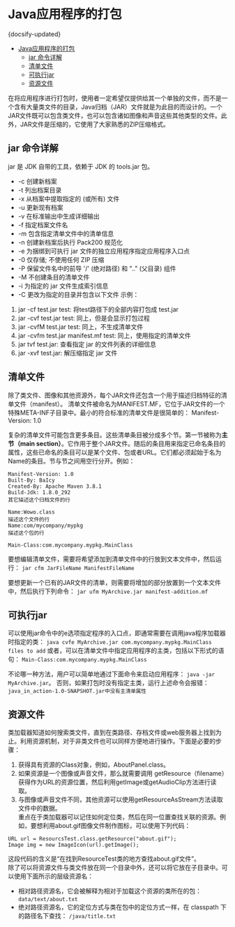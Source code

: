 # Java应用程序的打包
{docsify-updated}

- [Java应用程序的打包](#java应用程序的打包)
	- [jar 命令详解](#jar-命令详解)
	- [清单文件](#清单文件)
	- [可执行jar](#可执行jar)
	- [资源文件](#资源文件)

在将应用程序进行打包时，使用者一定希望仅提供给其一个单独的文件，而不是一个含有大量类文件的目录，Java归档（JAR）文件就是为此目的而设计的。一个JAR文件既可以包含类文件，也可以包含诸如图像和声音这些其他类型的文件。此外，JAR文件是压缩的，它使用了大家熟悉的ZIP压缩格式。

## jar 命令详解
jar 是 JDK 自带的工具，依赖于 JDK 的 tools.jar 包。
+ -c  创建新档案
+ -t  列出档案目录
+ -x  从档案中提取指定的 (或所有) 文件
+ -u  更新现有档案
+ -v  在标准输出中生成详细输出
+ -f  指定档案文件名
+ -m  包含指定清单文件中的清单信息
+ -n  创建新档案后执行 Pack200 规范化
+ -e  为捆绑到可执行 jar 文件的独立应用程序指定应用程序入口点
+ -0  仅存储; 不使用任何 ZIP 压缩
+ -P  保留文件名中的前导 '/' (绝对路径) 和 ".." (父目录) 组件
+ -M  不创建条目的清单文件
+ -i  为指定的 jar 文件生成索引信息
+ -C  更改为指定的目录并包含以下文件
示例：
1. jar -cf test.jar test: 将test路径下的全部内容打包成 test.jar
2. jar -cvf test.jar test: 同上，但是会显示打包过程
3. jar -cvfM test.jar test: 同上，不生成清单文件
4. jar -cvfm test.jar manifest.mf test: 同上，使用指定的清单文件
5. jar tvf test.jar: 查看指定 jar 的文件列表的详细信息
6. jar -xvf test.jar: 解压缩指定 jar 文件

## 清单文件
除了类文件、图像和其他资源外，每个JAR文件还包含一个用于描述归档特征的清单文件（manifest）。
清单文件被命名为MANIFEST.MF，它位于JAR文件的一个特殊META-INF子目录中。最小的符合标准的清单文件是很简单的：
    Manifest-Version: 1.0

复杂的清单文件可能包含更多条目。这些清单条目被分成多个节。第一节被称为**主节（main section）**。它作用于整个JAR文件。随后的条目用来指定已命名条目的属性，这些已命名的条目可以是某个文件、包或者URL。它们都必须起始于名为Name的条目。节与节之间用空行分开。例如：
```
Manifest-Version: 1.0
Built-By: BaIcy
Created-By: Apache Maven 3.8.1
Build-Jdk: 1.8.0_292
其它描述这个归档文件的行

Name:Wowo.class
描述这个文件的行
Name:com/mycompany/mypkg
描述这个包的行

Main-Class:com.mycompany.mypkg.MainClass
```

要想编辑清单文件，需要将希望添加到清单文件中的行放到文本文件中，然后运行：
`jar cfm JarFileName ManifestFileName`

要想更新一个已有的JAR文件的清单，则需要将增加的部分放置到一个文本文件中，然后执行下列命令：
`jar ufm MyArchive.jar manifest-addition.mf`

## 可执行jar
可以使用jar命令中的e选项指定程序的入口点，即通常需要在调用java程序加载器时指定的类：
`java cvfe MyArchive.jar com.mycompany.mypkg.MainClass files to add`
或者，可以在清单文件中指定应用程序的主类，包括以下形式的语句：
`Main-Class:com.mycompany.mypkg.MainClass`

不论哪一种方法，用户可以简单地通过下面命令来启动应用程序： `java -jar MyArchive.jar`。
否则，如果打包时没有指定主类，运行上述命令会报错：`java_in_action-1.0-SNAPSHOT.jar中没有主清单属性`

## 资源文件
类加载器知道如何搜索类文件，直到在类路径、存档文件或web服务器上找到为止。利用资源机制，对于非类文件也可以同样方便地进行操作。下面是必要的步骤：
1. 获得具有资源的Class对象，例如，AboutPanel.class。
2. 如果资源是一个图像或声音文件，那么就需要调用 getResource（filename）获得作为URL的资源位置，然后利用getImage或getAudioClip方法进行读取。
3. 与图像或声音文件不同，其他资源可以使用getResourceAsStream方法读取文件中的数据。  
重点在于类加载器可以记住如何定位类，然后在同一位置查找关联的资源。例如，要想利用about.gif图像文件制作图标，可以使用下列代码：
```
URL url = ResourcsTest.class.getResource("about.gif");
Image img = new ImageIcon(url).getImage();
```
这段代码的含义是“在找到ResourceTest类的地方查找about.gif文件”。  
除了可以将资源文件与类文件放在同一个目录中外，还可以将它放在子目录中。可以使用下面所示的层级资源名：
+ 相对路径资源名，它会被解释为相对于加载这个资源的类所在的包： `data/text/about.txt`
+ 绝对路径资源名，它的定位方式与类在包中的定位方式一样，在 classpath 下的路径名下查找： `/java/title.txt`